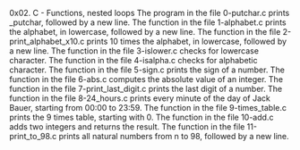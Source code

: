0x02. C - Functions, nested loops
The program in the file 0-putchar.c prints _putchar, followed by a new line.
The function in the file 1-alphabet.c prints the alphabet, in lowercase, followed by a new line.
The function in the file 2-print_alphabet_x10.c prints 10 times the alphabet, in lowercase, followed by a new line.
The function in the file 3-islower.c checks for lowercase character.
The function in the file 4-isalpha.c checks for alphabetic character.
The function in the file 5-sign.c prints the sign of a number.
The function in the file 6-abs.c computes the absolute value of an integer.
The function in the file 7-print_last_digit.c prints the last digit of a number.
The function in the file 8-24_hours.c prints every minute of the day of Jack Bauer, starting from 00:00 to 23:59.
The function in the file 9-times_table.c prints the 9 times table, starting with 0.
The function in the file 10-add.c adds two integers and returns the result.
The function in the file 11-print_to_98.c prints all natural numbers from n to 98, followed by a new line.

